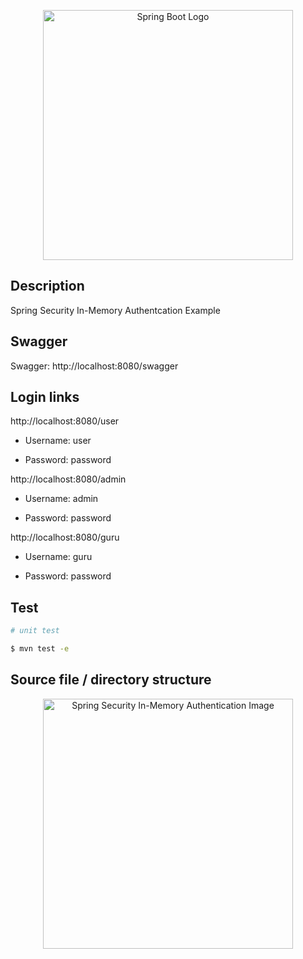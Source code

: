 <p align="center">
  <img src="https://i.imgur.com/Lxfk9IE.png" width="400" alt="Spring Boot Logo" />
</p>

## Description

Spring Security In-Memory Authentcation Example

## Swagger

Swagger: http://localhost:8080/swagger

## Login links

http://localhost:8080/user

- Username: user

- Password: password

http://localhost:8080/admin

- Username: admin

- Password: password

http://localhost:8080/guru

- Username: guru

- Password: password

## Test

```bash
# unit test

$ mvn test -e
```
## Source file / directory structure

<p align="center">
  <img src="https://i.imgur.com/Da2cvNI.png" width="400" alt="Spring Security In-Memory Authentication Image" />
</p>